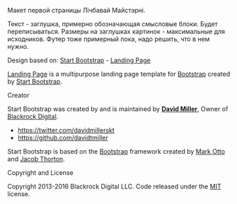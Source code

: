 Макет первой страницы Лічбавай Майстэрні. 

Текст - заглушка, примерно обозначающая смысловые блоки. Будет переписываться. 
Размеры на заглушках картинок - максимальные для исходников. 
Футер тоже примерный пока, надо решить, что в нем нужно.

Design based on:
[Start Bootstrap](http://startbootstrap.com/) - [Landing Page](http://startbootstrap.com/template-overviews/landing-page/)

[Landing Page](http://startbootstrap.com/template-overviews/landing-page/) is a multipurpose landing page template for [Bootstrap](http://getbootstrap.com/) created by [Start Bootstrap](http://startbootstrap.com/).

Creator

Start Bootstrap was created by and is maintained by **[David Miller](http://davidmiller.io/)**, Owner of [Blackrock Digital](http://blackrockdigital.io/).

* https://twitter.com/davidmillerskt
* https://github.com/davidtmiller

Start Bootstrap is based on the [Bootstrap](http://getbootstrap.com/) framework created by [Mark Otto](https://twitter.com/mdo) and [Jacob Thorton](https://twitter.com/fat).

Copyright and License

Copyright 2013-2016 Blackrock Digital LLC. Code released under the [MIT](https://github.com/BlackrockDigital/startbootstrap-landing-page/blob/gh-pages/LICENSE) license.
